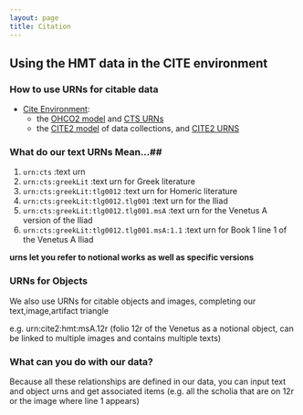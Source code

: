 ```yaml
---
layout: page
title: Citation
---
```


## Using the HMT data in the CITE environment #

### How to use URNs for citable data ##

-   [Cite Environment](http://cite-architecture.github.io/about/):
    -   the [OHCO2 model](http://cite-architecture.github.io/ohco2/) and [CTS URNs](http://cite-architecture.github.io/ctsurn/)
    -   the [CITE2 model](http://cite-architecture.github.io/cite2/) of data collections, and [CITE2 URNS](http://cite-architecture.github.io/cite2urn/)

### What do our text URNs Mean...##
             
1. `urn:cts` :text urn
2. `urn:cts:greekLit` :text urn for Greek literature
3. `urn:cts:greekLit:tlg0012` :text urn for Homeric literature
4. `urn:cts:greekLit:tlg0012.tlg001` :text urn for the Iliad
5. `urn:cts:greekLit:tlg0012.tlg001.msA` :text urn for the Venetus A version of the Iliad
6. `urn:cts:greekLit:tlg0012.tlg001.msA:1.1` :text urn for Book 1 line 1 of the Venetus A Iliad

**urns let you refer to notional works as well as specific versions**

### URNs for Objects

We also use URNs for citable objects and images, completing our text,image,artifact triangle

e.g. urn:cite2:hmt:msA.12r (folio 12r of the Venetus as a notional object, can be linked to multiple images and contains multiple texts)

### What can you do with our data?

Because all these relationships are defined in our data, you can input text and object urns and get associated items (e.g. all the scholia that are on 12r or the image where line 1 appears)
